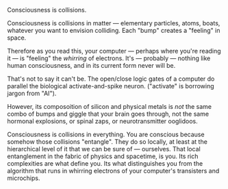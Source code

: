 Consciousness is collisions.

Consciousness is collisions in matter — elementary particles, atoms, boats, whatever you want to envision colliding. Each "bump" creates a "feeling" in space. 

Therefore as you read this, your computer — perhaps where you're reading it — is "feeling" the *whirring* of electrons. It's — probably — nothing like human consciousness, and in its current form never will be.

That's not to say it can't be. The open/close logic gates of a computer do parallel the biological activate-and-spike neuron. ("activate" is borrowing jargon from "AI").

However, its composoition of silicon and physical metals is *not* the same combo of bumps and giggle that your brain goes through, not the same hormonal explosions, or spinal zaps, or neurotransmitter ooglidoos.

Consciousness is collisions in everything. You are conscious because somehow those collisions "entangle". They do so locally, at least at the hierarchical level of it that we can be sure of — ourselves. That local entanglement in the fabric of physics and spacetime, is you. Its rich complexities are what define you. Its what distinguishes you from the algorithm that runs in whirring electrons of your computer's transisters and microchips.
